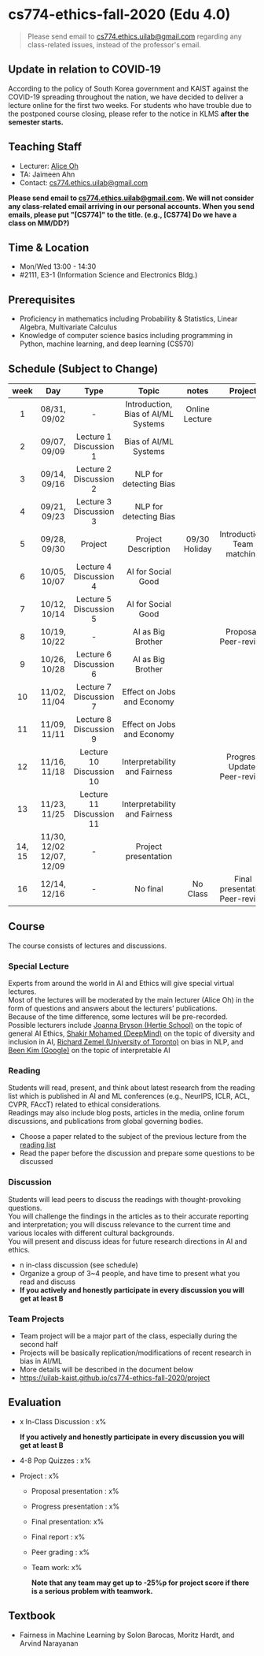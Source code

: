 # cs774-ethics-fall-2020 (Edu 4.0)

> Please send email to cs774.ethics.uilab@gmail.com regarding any class-related issues, instead of the professor's email.

## Update in relation to COVID‑19
According to the policy of South Korea government and KAIST against the COVID-19 spreading throughout the nation, we have decided to deliver a lecture online for the first two weeks. For students who have trouble due to the postponed course closing, please refer to the notice in KLMS **after the semester starts.**


## Teaching Staff

- Lecturer: [Alice Oh](https://aliceoh9.github.io/)
- TA: Jaimeen Ahn
- Contact: cs774.ethics.uilab@gmail.com

**Please send email to cs774.ethics.uilab@gmail.com. We will not consider any class-related email arriving in our personal accounts. When you send emails, please put "[CS774]" to the title. (e.g., [CS774] Do we have a class on MM/DD?)**

## Time & Location
- Mon/Wed 13:00 - 14:30
- #2111, E3-1 (Information Science and Electronics Bldg.)

## Prerequisites  

- Proficiency in mathematics including Probability & Statistics, Linear Algebra, Multivariate Calculus
- Knowledge of computer science basics including programming in Python, machine learning, and deep learning (CS570)

## Schedule (Subject to Change)

|  week |            Day            |          Type         |                              Topic                             |      notes     |           Project          |
|:-----:|:-------------------------:|:---------------------:|:--------------------------------------------------------------:|:--------------:|:--------------------------:|
|   1   | 08/31, 09/02              |           -           | Introduction, Bias of AI/ML Systems                            | Online Lecture |                            |
|   2   | 09/07, 09/09              | Lecture  1<br/> Discussion 1 | Bias of AI/ML Systems                                          |                |                            |
|   3   | 09/14, 09/16              | Lecture  2 <br/>Discussion 2 | NLP for detecting Bias                                         |                |                            |
|   4   | 09/21, 09/23              | Lecture  3<br/> Discussion 3 | NLP for detecting Bias                                         |                |                            |
|   5   | 09/28, 09/30              | Project               | Project Description                                             | 09/30 Holiday  | Introduction, Team matching |
|   6   | 10/05, 10/07              | Lecture  4 Discussion 4 | AI for Social Good                                             |                |                            |
|   7   | 10/12, 10/14              | Lecture  5 Discussion 5 | AI for Social Good                                              |                |                            |
|   8   | 10/19, 10/22              |           -           | AI as Big Brother                                              |                   | Proposal, Peer-review                   |
|   9   | 10/26, 10/28              | Lecture  6 Discussion 6 | AI as Big Brother                                 |                |                 |
|   10  | 11/02, 11/04              | Lecture  7 Discussion 7 | Effect on Jobs and Economy                                     |                |                            |
|   11  | 11/09, 11/11              | Lecture  8 Discussion  9 | Effect on Jobs and Economy                                  |                |                            |
|   12  | 11/16, 11/18              | Lecture 10 Discussion 10 | Interpretability and Fairness                                  |                | Progress Update, Peer-review                |
|   13  | 11/23, 11/25              | Lecture 11 Discussion 11 | Interpretability and Fairness                               |                |                     |
| 14, 15 | 11/30, 12/02 12/07, 12/09 |           -           | Project presentation                                          |                |                            |
|   16  | 12/14, 12/16              |           -           | No final                                                       |     No Class   | Final presentation Peer-review          |

## Course

The course consists of lectures and discussions.

### Special Lecture
Experts from around the world in AI and Ethics will give special virtual lectures.  
Most of the lectures will be moderated by the main lecturer (Alice Oh) in the form of questions and answers about the lecturers’ publications.  
Because of the time difference, some lectures will be pre-recorded.  
Possible lecturers include [Joanna Bryson (Hertie School)](http://www.cs.bath.ac.uk/~jjb/) on the topic of general AI Ethics, [Shakir Mohamed (DeepMind)](https://shakirm.com/) on the topic of diversity and inclusion in AI, [Richard Zemel (University of Toronto)](http://www.cs.toronto.edu/~zemel/inquiry/home.php) on bias in NLP, and [Been Kim (Google)](https://beenkim.github.io/) on the topic of interpretable AI 

### Reading

Students will read,  present,  and think about latest research from the reading list which is published in AI  and  ML conferences (e.g., NeurIPS, ICLR, ACL, CVPR, FAccT) related to ethical considerations.  
Readings may also include blog posts, articles in the media, online forum discussions, and publications from global governing bodies.

- Choose a paper related to the subject of the previous lecture from the [reading list](https://docs.google.com/document/d/1oL3aBkflgKoGymlpFqhx81fXZrKKOWh0lk2PfPTCdDU/edit?usp=sharing)
- Read the paper before the discussion and prepare some questions to be discussed

### Discussion

Students will lead peers to discuss the readings with thought-provoking questions.   
You will challenge the findings in the articles as to their accurate reporting and interpretation;  you will discuss relevance to the current time and various locales with different cultural backgrounds.  
You will present and discuss ideas for future research directions in AI and ethics.

- n in-class discussion (see schedule)
- Organize a group of 3~4 people, and have time to present what you read and discuss
- **If you actively and honestly participate in every discussion you will get at least B**

### Team Projects

- Team project will be a major part of the class, especially during the second half
- Projects will be basically replication/modifications of recent research in bias in AI/ML
- More details will be described in the document below
- https://uilab-kaist.github.io/cs774-ethics-fall-2020/project

## Evaluation

* x In-Class Discussion : x%

    **If you actively and honestly participate in every discussion you will get at least B**

* 4-8 Pop Quizzes : x%
* Project : x%
  * Proposal presentation : x%
  * Progress presentation : x%
  * Final presentation: x%
  * Final report : x%
  * Peer grading : x%
  * Team work: x%

    **Note that any team may get up to -25%p for project score if there is a serious problem with teamwork.**

## Textbook

- Fairness in Machine Learning by Solon Barocas, Moritz Hardt, and Arvind Narayanan
